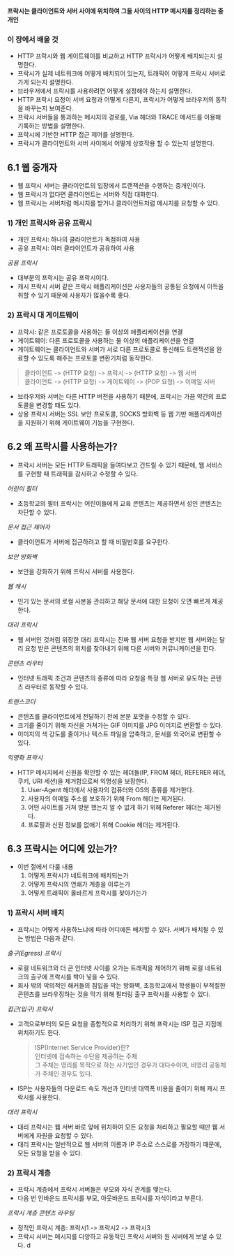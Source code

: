 **프락시는 클라이언트와 서버 사이에 위치하여 그들 사이의 HTTP 메시지를 정리하는 중개인**

### 이 장에서 배울 것

- HTTP 프락시와 웹 게이트웨이를 비교하고 HTTP 프락시가 어떻게 배치되는지 설명한다.
- 프락시가 실제 네트워크에 어떻게 배치되어 있는지, 트래픽이 어떻게 프락시 서버로 가게 되는지 설명한다.
- 브라우저에서 프락시를 사용하려면 어떻게 설정해야 하는지 설명한다.
- HTTP 프락시 요청이 서버 요청과 어떻게 다른지, 프락시가 어떻게 브라우저의 동작을 바꾸는지 보여준다.
- 프락시 서버들을 통과하는 메시지의 경로를, Via 헤더와 TRACE 메서드를 이용해 기록하는 방법을 설명한다.
- 프락시에 기반한 HTTP 접근 제어를 설명한다.
- 프락시가 클라이언트와 서버 사이에서 어떻게 상호작용 할 수 있는지 설명한다.

## 6.1 웹 중개자

- 웹 프락시 서버는 클라이언트의 입장에서 트랜잭션을 수행하는 중개인이다.
- 웹 프락시가 없다면 클라이언트는 서버와 직접 대화한다.
- 웹 프락시는 서버처럼 메시지를 받거나 클라이언트처럼 메시지를 요청할 수 있다.

### 1) 개인 프락시와 공유 프락시

- 개인 프락시: 하나의 클라이언트가 독점하여 사용
- 공유 프락시: 여러 클라이언트가 공유하여 사용

_공용 프락시_

- 대부분의 프락시는 공유 프락시이다.
- 캐시 프락시 서버 같은 프락시 애플리케이션은 사용자들의 공통된 요청에서 이득을 취할 수 있기 때문에 사용자가 많을수록 좋다.

### 2) 프락시 대 게이트웨이

- 프락시: 같은 프로토콜을 사용하는 둘 이상의 애플리케이션을 연결
- 게이트웨이: 다른 프로토콜을 사용하는 둘 이상의 애플리케이션을 연결
- 게이트웨이는 클라이언트와 서버가 서로 다른 프로토콜로 통신해도 트랜잭션을 완료할 수 있도록 해주는 프로토콜 변환기처럼 동작한다.

> 클라이언트 -> (HTTP 요청) -> 프락시 -> (HTTP 요청) -> 웹 서버  
> 클라이언트 -> (HTTP 요청) -> 게이트웨이 -> (POP 요청) -> 이메일 서버

- 브라우저와 서버는 다른 HTTP 버전을 사용하기 때문에, 프락시는 가끔 약간의 프로토콜을 변경할 때도 있다.
- 상용 프락시 서버는 SSL 보안 프로토콜, SOCKS 방화벽 등 웹 기반 애플리케이션을 지원하기 위해 게이트웨이 기능을 구현한다.

## 6.2 왜 프락시를 사용하는가?

- 프락시 서버는 모든 HTTP 트래픽을 들여다보고 건드릴 수 있기 때문에, 웹 서비스를 구현할 때 트래픽을 감시하고 수정할 수 있다.

_어린이 필터_

- 초등학교의 필터 프락시는 어린이들에게 교육 콘텐츠는 제공하면서 성인 콘텐츠는 차단할 수 있다.

_문서 접근 제어자_

- 클라이언트가 서버에 접근하려고 할 때 비밀번호를 요구한다.

_보안 방화벽_

- 보안을 강화하기 위해 프락시 서버를 사용한다.

_웹 캐시_

- 인기 있는 문서의 로컬 사본을 관리하고 해당 문서에 대한 요청이 오면 빠르게 제공한다.

_대리 프락시_

- 웹 서버인 것처럼 위장한 대리 프락시는 진짜 웹 서버 요청을 받지만 웹 서버와는 달리 요청 받은 콘텐츠의 위치를 찾아내기 위해 다른 서버와 커뮤니케이션을 한다.

_콘텐츠 라우터_

- 인터넷 트래픽 조건과 콘텐츠의 종류에 따라 요청을 특정 웹 서버로 유도하는 콘텐츠 라우터로 동작할 수 있다.

_트랜스코더_

- 콘텐츠를 클라이언트에게 전달하기 전에 본문 포맷을 수정할 수 있다.
- 크기를 줄이기 위해 자신을 거쳐가는 GIF 이미지를 JPG 이미지로 변환할 수 있다.
- 이미지의 색 강도를 줄이거나 텍스트 파일을 압축하고, 문서를 외국어로 변환할 수 있다.

_익명화 프락시_

- HTTP 메시지에서 신원을 확인할 수 있는 헤더들(IP, FROM 헤더, REFERER 헤더, 쿠키, URI 세션)을 제거함으로써 익명성을 보장한다.
  1. User-Agent 헤더에서 사용자의 컴퓨터와 OS의 종류를 제거한다.
  2. 사용자의 이메일 주소를 보호하기 위해 From 헤더는 제거된다.
  3. 어떤 사이트를 거쳐 방문 했는지 알 수 없게 하기 위해 Referer 헤더는 제거된다.
  4. 프로필과 신원 정보를 없애기 위해 Cookie 헤더는 제거된다.

## 6.3 프락시는 어디에 있는가?

- 이번 절에서 다룰 내용
  1. 어떻게 프락시가 네트워크에 배치되는가
  2. 어떻게 프락시의 연쇄가 계층을 이루는가
  3. 어떻게 트래픽이 올바르게 프락시를 찾아가는가

### 1) 프락시 서버 배치

- 프락시는 어떻게 사용하느냐에 따라 어디에든 배치할 수 있다. 서버가 배치될 수 있는 방법은 다음과 같다.

_출구(Egress) 프락시_

- 로컬 네트워크와 더 큰 인터넷 사이를 오가는 트래픽을 제어하기 위해 로컬 네트워크의 출구에 프락시를 박아 넣을 수 있다.
- 회사 밖의 악의적인 해커들의 침입을 막는 방화벽, 초등학교에서 학생들이 부적절한 콘텐츠를 브라우징하는 것을 막기 위해 필터링 출구 프락시를 사용할 수 있다.

_접근(입구) 프락시_

- 고객으로부터의 모든 요청을 종합적으로 처리하기 위해 프락시는 ISP 접근 지점에 위치하기도 한다.
  > ISP(Internet Service Provider)란?  
  > 인터넷에 접속하는 수단을 제공하는 주체  
  > 그 주체는 영리를 목적으로 하는 사기업인 경우가 대다수이며, 비영리 공동체가 주체인 경우도 있다.
- ISP는 사용자들의 다운로드 속도 개선과 인터넷 대역폭 비용을 줄이기 위해 캐시 프락시를 사용한다.

_대리 프락시_

- 대리 프락시는 웹 서버 바로 앞에 위치하여 모든 요청을 처리하고 필요할 때만 웹 서버에게 자원을 요청할 수 있다.
- 대리 프락시는 일반적으로 웹 서버의 이름과 IP 주소로 스스로를 가장하기 때문에, 모든 요청을 받을 수 있다.

### 2) 프락시 계층

- 프락시 계층에서 프락시 서버들은 부모와 자식 관계를 맺는다.
- 다음 번 인바운드 프락시를 부모, 아웃바운드 프락시를 자식이라고 부른다.

_프락시 계층 콘텐츠 라우팅_

- 정적인 프락시 계층: 프락시1 -> 프락시2 -> 프락시3
- 프락시 서버는 메시지를 다양하고 유동적인 프락시 서버와 원 서버에게 보낼 수 있다.
  d
